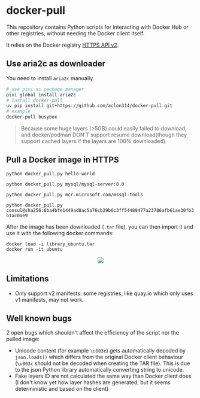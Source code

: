 # docker-pull
This repository contains Python scripts for interacting with Docker Hub or other registries, without needing the Docker client itself.

It relies on the Docker registry [HTTPS API v2](https://docs.docker.com/registry/spec/api/).

## Use aria2c as downloader

You need to install `aria2c` manually.

```sh
# use pixi as package manager
pixi global install aria2c
# install docker-pull
uv pip install git+https://github.com/aclon314/docker-pull.git
# example
docker-pull busybox
```

> Because some huge layers (>5GB) could easily failed to download, and docker/podman DON'T support resume download(though they support cached layers if the layers are 100% downloaded).

## Pull a Docker image in HTTPS

`python docker_pull.py hello-world`

`python docker_pull.py mysql/mysql-server:8.0`

`python docker_pull.py mcr.microsoft.com/mssql-tools`

`python docker_pull.py consul@sha256:6ba4bfe1449ad8ac5a76cb29b6c3ff54489477a23786afb61ae30fb3b1ac0ae9`

After the image has been downloaded (`.tar` file), you can then import it and use it with the following docker commands:

```
docker load -i library_ubuntu.tar
docker run -it ubuntu
```

<p align="center">
  <img src="https://user-images.githubusercontent.com/26483750/77766160-8da6f080-703f-11ea-953c-fd69978cb3bf.gif">
</p>


## Limitations
- Only support v2 manifests: some registries, like quay.io which only uses v1 manifests, may not work.

## Well known bugs
2 open bugs which shouldn't affect the efficiency of the script nor the pulled image:
- Unicode content (for example `\u003c`) gets automatically decoded by `json.loads()` which differs from the original Docker client behaviour (`\u003c` should not be decoded when creating the TAR file). This is due to the json Python library automatically converting string to unicode.
- Fake layers ID are not calculated the same way than Docker client does (I don't know yet how layer hashes are generated, but it seems deterministic and based on the client)
